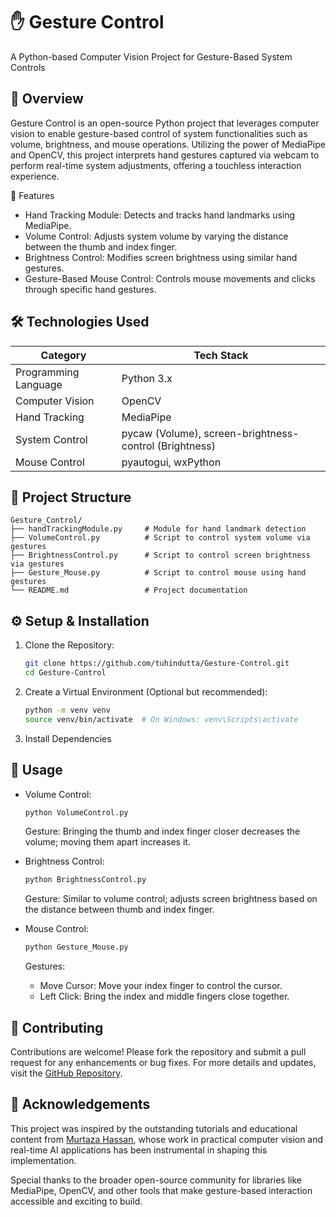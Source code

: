 # ✋ Gesture Control
A Python-based Computer Vision Project for Gesture-Based System Controls

## 🧠 Overview
Gesture Control is an open-source Python project that leverages computer vision to enable gesture-based control of system functionalities such as volume, brightness, and mouse operations. Utilizing the power of MediaPipe and OpenCV, this project interprets hand gestures captured via webcam to perform real-time system adjustments, offering a touchless interaction experience.

🚀 Features
- Hand Tracking Module: Detects and tracks hand landmarks using MediaPipe.
- Volume Control: Adjusts system volume by varying the distance between the thumb and index finger.
- Brightness Control: Modifies screen brightness using similar hand gestures.
- Gesture-Based Mouse Control: Controls mouse movements and clicks through specific hand gestures.

## 🛠️ Technologies Used
<table> <thead> <tr> <th>Category</th> <th>Tech Stack</th> </tr> </thead> <tbody> <tr> <td>Programming Language</td> <td>Python 3.x</td> </tr> <tr> <td>Computer Vision</td> <td>OpenCV</td> </tr> <tr> <td>Hand Tracking</td> <td>MediaPipe</td> </tr> <tr> <td>System Control</td> <td>pycaw (Volume), screen-brightness-control (Brightness)</td> </tr> <tr> <td>Mouse Control</td> <td>pyautogui, wxPython</td> </tr> </tbody> </table>

## 📁 Project Structure
```env
Gesture_Control/
├── handTrackingModule.py     # Module for hand landmark detection
├── VolumeControl.py          # Script to control system volume via gestures
├── BrightnessControl.py      # Script to control screen brightness via gestures
├── Gesture_Mouse.py          # Script to control mouse using hand gestures
└── README.md                 # Project documentation
```

## ⚙️ Setup & Installation
1. Clone the Repository:
   ```bash
   git clone https://github.com/tuhindutta/Gesture-Control.git
   cd Gesture-Control
   ```
2. Create a Virtual Environment (Optional but recommended):
   ```bash
   python -m venv venv
   source venv/bin/activate  # On Windows: venv\Scripts\activate
   ```
3. Install Dependencies

## 🧪 Usage
- Volume Control:
  ```bash
  python VolumeControl.py
  ```
  Gesture: Bringing the thumb and index finger closer decreases the volume; moving them apart increases it.

- Brightness Control:
  ```bash
  python BrightnessControl.py
  ```
  Gesture: Similar to volume control; adjusts screen brightness based on the distance between thumb and index finger.

- Mouse Control:
  ```bash
  python Gesture_Mouse.py
  ```
  Gestures:
    - Move Cursor: Move your index finger to control the cursor.
    - Left Click: Bring the index and middle fingers close together.

## 🤝 Contributing
Contributions are welcome! Please fork the repository and submit a pull request for any enhancements or bug fixes. For more details and updates, visit the [GitHub Repository](https://github.com/tuhindutta/Gesture-Control).

## 🙏 Acknowledgements
This project was inspired by the outstanding tutorials and educational content from [Murtaza Hassan](https://www.murtazahassan.com/), whose work in practical computer vision and real-time AI applications has been instrumental in shaping this implementation.

Special thanks to the broader open-source community for libraries like MediaPipe, OpenCV, and other tools that make gesture-based interaction accessible and exciting to build.
